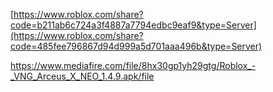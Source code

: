 [https://www.roblox.com/share?code=b211ab6c724a3f4887a7794edbc9eaf9&type=Server](https://www.roblox.com/share?code=485fee796867d94d999a5d701aaa496b&type=Server)

https://www.mediafire.com/file/8hx30gp1yh29gtg/Roblox_-_VNG_Arceus_X_NEO_1.4.9.apk/file
